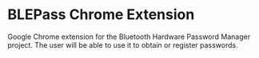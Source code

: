 # BLEPass Chrome Extension
Google Chrome extension for the Bluetooth Hardware Password Manager project. The user will be able to use it to obtain or register passwords.
